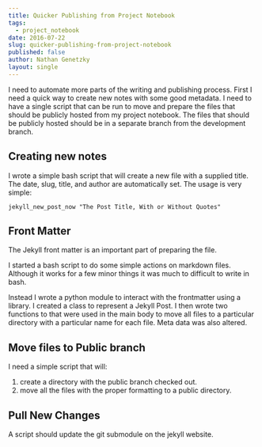 ```yaml
---
title: Quicker Publishing from Project Notebook
tags:
  - project_notebook
date: 2016-07-22
slug: quicker-publishing-from-project-notebook
published: false
author: Nathan Genetzky
layout: single
---
```


I need to automate more parts of the writing and publishing process. First
I need a quick way to create new notes with some good metadata.
I need to have a single script that can be run to move and prepare the files
that should be publicly hosted from my project notebook. The files that should
be publicly hosted should be in a separate branch from the development branch.

## Creating new notes

I wrote a simple bash script that will create a new file with a supplied title.
The date, slug, title, and author are automatically set. The usage is very
simple:

```
jekyll_new_post_now "The Post Title, With or Without Quotes"
```

## Front Matter
The Jekyll front matter is an important part of preparing the file.

I started a bash script to do some simple actions on markdown files. Although
it works for a few minor things it was much to difficult to write in bash.

Instead I wrote a python module to interact with the frontmatter using a
library. I created a class to represent a Jekyll Post. I then wrote two
functions to that were used in the main body to move all files to a particular
directory with a particular name for each file. Meta data was also altered.


## Move files to Public branch

I need a simple script that will:
1. create a directory with the public branch checked out.
2. move all the files with the proper formatting to a public directory.


## Pull New Changes

A script should update the git submodule on the jekyll website.
